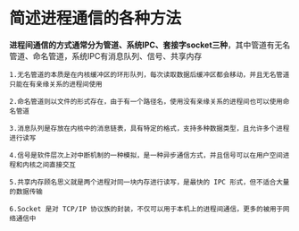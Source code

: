 # 简述进程通信的各种方法

**进程间通信的方式通常分为管道、系统IPC、套接字socket三种**，其中管道有无名管道、命名管道，系统IPC有消息队列、信号、共享内存

    1.无名管道的本质是在内核缓冲区的环形队列，每次读取数据后缓冲区都会移动，并且无名管道只能在有亲缘关系的进程间使用

    2.命名管道则以文件的形式存在，由于有一个路径名，使用没有亲缘关系的进程间也可以使用命名管道

    3.消息队列是存放在内核中的消息链表，具有特定的格式，支持多种数据类型，且允许多个进程进行读写

    4.信号是软件层次上对中断机制的一种模拟，是一种异步通信方式，并且信号可以在用户空间进程和内核之间直接交互

    5.共享内存顾名思义就是两个进程对同一块内存进行读写，是最快的 IPC 形式，但不适合大量的数据传输

    6.Socket 是对 TCP/IP 协议族的封装，不仅可以用于本机上的进程间通信，更多的被用于网络通信中
